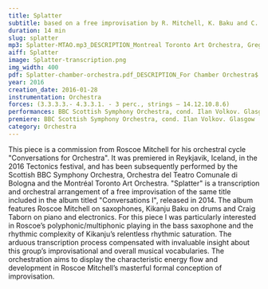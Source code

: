```yaml
---
title: Splatter
subtitle: based on a free improvisation by R. Mitchell, K. Baku and C. Taborn
duration: 14 min
slug: splatter
mp3: Splatter-MTAO.mp3_DESCRIPTION_Montreal Toronto Art Orchestra, Gregory Oh (conductor)
aiff: Splatter
image: Splatter-transcription.png
img_width: 400
pdf: Splatter-chamber-orchestra.pdf_DESCRIPTION_For Chamber Orchestra$ Splatter-orchestra.pdf_DESCRIPTION_For Orchestra
year: 2016
creation_date: 2016-01-28
instrumentation: Orchestra
forces: (3.3.3.3.- 4.3.3.1. - 3 perc., strings – 14.12.10.8.6)
performances: BBC Scottish Symphony Orchestra, cond. Ilan Volkov. Glasgow | Orchestra del Teatro Comunale di Bologna, cond. Tonino Battista. Bologna | Montréal-Toronto Art Orchestra, cond. Gregory Oh. Montréal/Toronto | Iceland Symphony Orchestra, cond. Ilan Volkov. Reykjavik
premiere: BBC Scottish Symphony Orchestra, cond. Ilan Volkov. Glasgow | Orchestra del Teatro Comunale di Bologna, cond. Tonino Battista. Bologna | Montréal-Toronto Art Orchestra, cond. Gregory Oh. Montréal/Toronto | Iceland Symphony Orchestra, cond. Ilan Volkov. Reykjavik
category: Orchestra
---
```


This piece is a commission from Roscoe Mitchell for his orchestral cycle
"Conversations for Orchestra". It was premiered in Reykjavik, Iceland, in the 2016 Tectonics festival, and has been subsequently performed by the Scottish BBC Symphony Orchestra, Orchestra del Teatro Comunale di Bologna and the Montréal Toronto Art Orchestra.  "Splatter" is a transcription and orchestral arrangement of a free improvisation of the same title included in the album titled "Conversations I", released in 2014. The album features Roscoe Mitchell on saxophones, Kikanju Baku on drums and Craig Taborn on piano and electronics. For this piece I was particularly interested in Roscoe’s polyphonic/multiphonic playing in the bass saxophone and the rhythmic complexity of Kikanju’s relentless rhythmic saturation. The arduous transcription process compensated with invaluable insight about this group’s improvisational and overall musical vocabularies. The orchestration aims to display the characteristic energy flow and development in Roscoe Mitchell’s masterful formal conception of improvisation.
